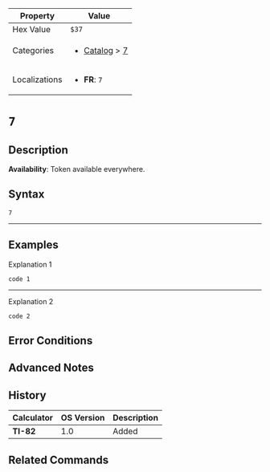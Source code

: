| Property      | Value |
|---------------|-------|
| Hex Value     | `$37`|
| Categories    | <ul><li>[Catalog](<../categories/Catalog.md>) > [7](<../categories/Catalog.md#7>)</li></ul> |
| Localizations | <ul><li><b>FR</b>: `7`</li></ul> |

# `7`

## Description



<b>Availability</b>: Token available everywhere.

## Syntax
`7`

<hr>

## Examples

Explanation 1
```ti-basic
code 1
```
---
Explanation 2
```ti-basic
code 2
```

## Error Conditions


## Advanced Notes


## History
| Calculator | OS Version | Description |
|------------|------------|-------------|
| <b>TI-82</b> | 1.0 | Added

## Related Commands

    